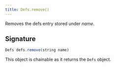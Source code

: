 ```yaml
---
title: Defs.remove()
---
```


Removes the defs entry stored under _name_.


## Signature

```js
Defs defs.remove(string name)
```

This object is chainable as it returns the `Defs` object.


